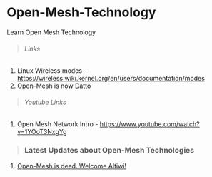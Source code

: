 # Open-Mesh-Technology
Learn Open Mesh Technology

> ###### Links

1. Linux Wireless modes - https://wireless.wiki.kernel.org/en/users/documentation/modes
2. Open-Mesh is now [Datto](https://www.datto.com/)

> ###### Youtube Links

1. Open Mesh Network Intro - https://www.youtube.com/watch?v=1YOoT3NxgYg


> ### Latest Updates about Open-Mesh Technologies
  1. [Open-Mesh is dead. Welcome Altiwi!](https://medium.com/altiwi-blog/https-medium-com-altiwi-blog-open-mesh-is-dead-welcome-altiwi-2d79a90dd994)
